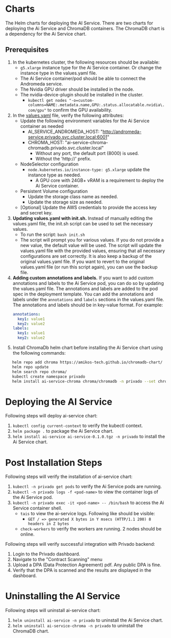 # Charts

The Helm charts for deploying the AI Service. There are two charts for deploying the Ai Service and ChromaDB containers.
The ChromaDB chart is a dependency for the Ai Service chart.

## Prerequisites

1. In the kubernetes cluster, the following resources should be available:
    - `g5.xlarge` instance type for the Ai Service container. Or change the instance type in the values.yaml file.
    - The Ai Service container/pod should be able to connect the Andromeda service.
    - The Nvidia GPU driver should be installed in the node.
    - The nvidia-device-plugin should be installed in the cluster.
        - `kubectl get nodes "-o=custom-columns=NAME:.metadata.name,GPU:.status.allocatable.nvidia\.com/gpu"` to confirm
          the GPU availability.
2. In the [values.yaml](./values.yaml) file, verify the following attributes:
    - Update the following environment variables for the Ai Service container as needed
        - AI_SERVICE_ANDROMEDA_HOST: "http://andromeda-service.privado.svc.cluster.local:6001"
        - CHROMA_HOST: "ai-service-chroma-chromadb.privado.svc.cluster.local"
            - Without any port, the default port (8000) is used.
            - Without the 'http://' prefix.
    - NodeSelector configuration
        - `node.kubernetes.io/instance-type: g5.xlarge` update the instance type as needed.
            - A GPU core with 24GB+ vRAM is a requirement to deploy the Ai Service container.
    - Persistent Volume configuration
        - Update the storage class name as needed.
        - Update the storage size as needed.
    - [Optional] Update the AWS credentials to provide the access key and secret key.
3. **Updating values.yaml with init.sh.** Instead of manually editing the values.yaml file, the init.sh script can be
   used to set the necessary values.
    - To run the script: `bash init.sh`
    - The script will prompt you for various values. If you do not provide a new value, the default value will be used. 
      The script will update the values.yaml file with the provided values, ensuring that all necessary configurations 
      are set correctly. It is also keep a backup of the original values.yaml file. If you want to revert to the 
      original values.yaml file (or run this script again), you can use the backup file.
4. **Adding custom annotations and labels.** If you want to add custom annotations and labels to the Ai Service pod, you
   can do so by updating the values.yaml file. The annotations and labels are added to the pod spec in the deployment
   template. You can add the annotations and labels under the `annotations` and `labels` sections in the values.yaml file.
   The annotations and labels should be in key-value format. For example:
    ```yaml
    annotations:
      key1: value1
      key2: value2
    labels:
      key1: value1
      key2: value2
    ```
5. Install ChromaDb helm chart before installing the Ai Service chart using the following commands:

```bash
   helm repo add chroma https://amikos-tech.github.io/chromadb-chart/
   helm repo update
   helm search repo chroma/
   kubectl create namespace privado
   helm install ai-service-chroma chroma/chromadb -n privado --set chromadb.allowReset="true" --set chromadb.auth.enabled="false" --set chromadb.serverHost="chromadb"
```

# Deploying the AI Service

Following steps will deploy ai-service chart:

1. `kubectl config current-context` to verify the kubectl context.
2. `helm package .` to package the Ai Service chart.
3. `helm install ai-service ai-service-0.1.0.tgz -n privado` to install the Ai Service chart.

# Post Installation Steps

Following steps will verify the installation of ai-service chart:

1. `kubectl -n privado get pods` to verify the Ai Service pods are running.
2. `kubectl -n privado logs -f <pod-name>` to view the container logs of the Ai Service pod.
3. `kubectl -n privado exec -it <pod-name> -- /bin/bash` to access the Ai Service container shell.
    - `tais` to view the ai-service logs. Following like should be visible:
        - `GET / => generated X bytes in Y msecs (HTTP/1.1 200) 8 headers in Z bytes`
    - `check-workers` to verify the workers are running. 2 nodes should be online.

Following steps will verify successful integration with Privado backend:

1. Login to the Privado dashboard.
2. Navigate to the "Contract Scanning" menu
3. Upload a DPA (Data Protection Agreement) pdf. Any public DPA is fine.
4. Verify that the DPA is scanned and the results are displayed in the dashboard.

# Uninstalling the AI Service

Following steps will uninstall ai-service chart:

1. `helm uninstall ai-service -n privado` to uninstall the Ai Service chart.
2. `helm uninstall ai-service-chroma -n privado` to uninstall the ChromaDB chart.
